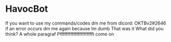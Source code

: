 # HavocBot
If you want to use my commands/codes dm me from dicord: OKTBv2#2646
if an error occurs dm me again because Im dumb
That was it
What did you think?
A whole paragraf
Pfffffffffffffffffffffft come on
